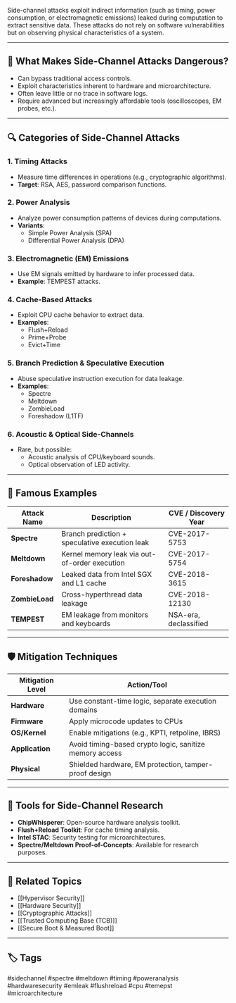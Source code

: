 Side-channel attacks exploit indirect information (such as timing, power consumption, or electromagnetic emissions) leaked during computation to extract sensitive data. These attacks do not rely on software vulnerabilities but on observing physical characteristics of a system.

---

## 🧬 What Makes Side-Channel Attacks Dangerous?

- Can bypass traditional access controls.
- Exploit characteristics inherent to hardware and microarchitecture.
- Often leave little or no trace in software logs.
- Require advanced but increasingly affordable tools (oscilloscopes, EM probes, etc.).

---

## 🔍 Categories of Side-Channel Attacks

### 1. **Timing Attacks**
- Measure time differences in operations (e.g., cryptographic algorithms).
- **Target**: RSA, AES, password comparison functions.

### 2. **Power Analysis**
- Analyze power consumption patterns of devices during computations.
- **Variants**:
  - Simple Power Analysis (SPA)
  - Differential Power Analysis (DPA)

### 3. **Electromagnetic (EM) Emissions**
- Use EM signals emitted by hardware to infer processed data.
- **Example**: TEMPEST attacks.

### 4. **Cache-Based Attacks**
- Exploit CPU cache behavior to extract data.
- **Examples**:
  - Flush+Reload
  - Prime+Probe
  - Evict+Time

### 5. **Branch Prediction & Speculative Execution**
- Abuse speculative instruction execution for data leakage.
- **Examples**:
  - Spectre
  - Meltdown
  - ZombieLoad
  - Foreshadow (L1TF)

### 6. **Acoustic & Optical Side-Channels**
- Rare, but possible:
  - Acoustic analysis of CPU/keyboard sounds.
  - Optical observation of LED activity.

---

## 🧪 Famous Examples

| Attack Name   | Description                                         | CVE / Discovery Year |
|---------------|-----------------------------------------------------|-----------------------|
| **Spectre**   | Branch prediction + speculative execution leak      | CVE-2017-5753         |
| **Meltdown**  | Kernel memory leak via out-of-order execution       | CVE-2017-5754         |
| **Foreshadow**| Leaked data from Intel SGX and L1 cache             | CVE-2018-3615         |
| **ZombieLoad**| Cross-hyperthread data leakage                      | CVE-2018-12130        |
| **TEMPEST**   | EM leakage from monitors and keyboards              | NSA-era, declassified |

---

## 🛡 Mitigation Techniques

| Mitigation Level | Action/Tool                                            |
|------------------|--------------------------------------------------------|
| **Hardware**     | Use constant-time logic, separate execution domains    |
| **Firmware**     | Apply microcode updates to CPUs                        |
| **OS/Kernel**    | Enable mitigations (e.g., KPTI, retpoline, IBRS)       |
| **Application**  | Avoid timing-based crypto logic, sanitize memory access|
| **Physical**     | Shielded hardware, EM protection, tamper-proof design  |

---

## 🧰 Tools for Side-Channel Research

- **ChipWhisperer**: Open-source hardware analysis toolkit.
- **Flush+Reload Toolkit**: For cache timing analysis.
- **Intel STAC**: Security testing for microarchitectures.
- **Spectre/Meltdown Proof-of-Concepts**: Available for research purposes.

---

## 🧩 Related Topics

- [[Hypervisor Security]]
- [[Hardware Security]]
- [[Cryptographic Attacks]]
- [[Trusted Computing Base (TCB)]]
- [[Secure Boot & Measured Boot]]

---

## 🏷 Tags

#sidechannel #spectre #meltdown #timing #poweranalysis #hardwaresecurity #emleak #flushreload #cpu #temepst #microarchitecture

